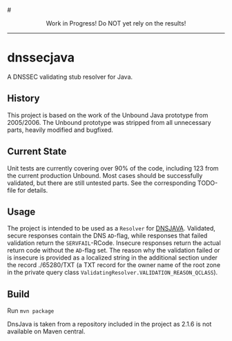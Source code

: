 #<center>Work in Progress! Do NOT yet rely on the results!</center>
<hr/>

dnssecjava
==========
A DNSSEC validating stub resolver for Java.

History
-------
This project is based on the work of the Unbound Java prototype
from 2005/2006. The Unbound prototype was stripped from all
unnecessary parts, heavily modified and bugfixed.

Current State
-------------
Unit tests are currently covering over 90% of the code, including 123
from the current production Unbound. Most cases should be successfully
validated, but there are still untested parts.
See the corresponding TODO-file for details.

Usage
-----
The project is intended to be used as a `Resolver` for
[DNSJAVA](www.xbill.org/dnsjava/). Validated, secure responses contain
the DNS `AD`-flag, while responses that failed validation return the
`SERVFAIL`-RCode. Insecure responses return the actual return code
without the `AD`-flag set.
The reason why the validation failed or is insecure is provided as
a localized string in the additional section under the record ./65280/TXT
(a TXT record for the owner name of the root zone in the private query class
`ValidatingResolver.VALIDATION_REASON_QCLASS`).

Build
-----
Run `mvn package`

DnsJava is taken from a repository included in the project as 2.1.6 is not
available on Maven central.
